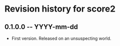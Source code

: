 # Revision history for score2

## 0.1.0.0 -- YYYY-mm-dd

* First version. Released on an unsuspecting world.
